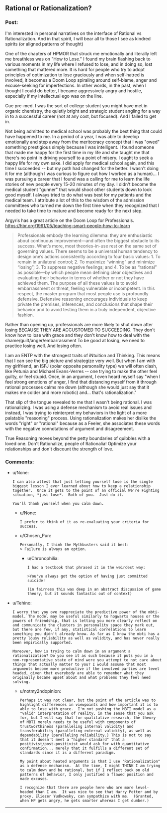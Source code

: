 ## Rational or Rationalization?

### Post:

 I'm interested in personal narratives on the interface of Rational vs Rationalization. And in that spirit, I will bear all to those I see as kindred spirits (or aligned patterns of thought)

One of the chapters of HPMOR that struck me emotionally and literally left me breathless was on "How to Lose."  I found my brain flashing back to various moments in my life where I refused to lose, and in doing so, lost something that mattered more.  It is hard for people who try to adopt principles of optimization to lose graciously and when self-hatred is involved, it becomes a Doom Loop spiraling around self-blame, anger and excuse-seeking for imperfections.  In other words, in the past, when I thought I could do better, I became aggressively angry and hostile, especially if my intellectual ego was on the line.

Cue pre-med.  I was the sort of college student you might have met in organic chemistry, the quietly bright and strategic student angling for a way in to a successful career (not at any cost, but focused). And I failed to get in.

Not being admitted to medical school was probably the best thing that could have happened to me.  In a period of a year, I was able to develop emotionally and step away from the meritocracy concept that I was "owed" something prestigious simply because I was intelligent.  I found someone that made me happy for the first time in my life and she taught me that there's no point in driving yourself to a point of misery.  I ought to seek a happy life for my own sake.  I did apply for medical school again, and this time I succeeded -- but my path had changed for the better.  I wasn't doing it for me (although I was curious to figure out how I worked as a human)... I was pursuing a career that I found was a calling for me to learn the life stories of new people every 15-20 minutes of my day.  I didn't become the medical student "gunner" that would shoot other students down to look good myself.  I always tried to do what was best for my patients and the medical team.  I attribute a lot of this to the wisdom of the admission committees who turned me down the first time when they recognized that I needed to take time to mature and become ready for the next step.

Argyris has a great article on the Doom Loop for Professionals.
https://hbr.org/1991/05/teaching-smart-people-how-to-learn
>Professionals embody the learning dilemma: they are enthusiastic about continuous improvement—and often the biggest obstacle to its success.
>What’s more, most theories-in-use rest on the same set of governing values. There seems to be a universal human tendency to design one’s actions consistently according to four basic values:  1. To remain in unilateral control;  2. To maximize “winning” and minimize “losing”; 3. To suppress negative feelings; and 4. To be as “rational” as possible—by which people mean defining clear objectives and evaluating their behavior in terms of whether or not they have achieved them.
>The purpose of all these values is to avoid embarrassment or threat, feeling vulnerable or incompetent. In this respect, the master program that most people use is profoundly defensive. Defensive reasoning encourages individuals to keep private the premises, inferences, and conclusions that shape their behavior and to avoid testing them in a truly independent, objective fashion.

Rather than opening up, professionals are more likely to shut down after losing BECAUSE THEY ARE ACCUSTOMED TO SUCCEEDING.  They don't know how to lose with grace and they don't know how to deal with the shame/guilt/anger/embarrassment  To be good at losing, we need to practice losing well.  And losing often.

I am an ENTP with the strongest traits of iNtuition and Thinking.  This means that I can see the big picture and strategize very well.  But when I am with my girlfriend, an ISFJ (polar opposite personality type) we will often clash, like Petunia and Michael Evans-Verres -- one trying to make the other feel guilty, or feel stupid.  Once, in an argument, I even heard myself say "when I feel strong emotions of anger, I find that distancing myself from it through rational processes calms me down (although she would just say that it makes me colder and more robotic) and... that's rationalization."

That slip of the tongue revealed to me that I wasn't being rational.  I was rationalizing.  I was using a defense mechanism to avoid real issues and instead, I was trying to reinterpret my behaviors in the light of a more palatable "reasoning" process.  Using rationalization makes her dislike the words "right" or "rational" because as a Feeler, she associates these words with the negative connotations of argument and disagreement.

True Reasoning moves beyond the petty boundaries of quibbles with a loved one.  Don't Rationalize, people of Rationalia!  Optimize your relationships and don't discount the strength of love.

### Comments:

- u/None:
  ```
  I can also attest that just letting yourself lose is the single biggest lesson I ever learned about how to keep a relationship together.  Once it gets to the point of an official We're Fighting situation, *just lose*.  Both of you.  Just do it.

  You'll thank yourself when you calm down.
  ```

  - u/None:
    ```
    I prefer to think of it as re-evaluating your criteria for success.
    ```

  - u/Chosen_Pun:
    ```
    Personally, I think the Mythbusters said it best:
    > Failure is always an option.
    ```

    - u/Chronophilia:
      ```
      I had a textbook that phrased it in the weirdest way:

      >You've always got the option of having just committed suicide!

      (in fairness this was deep in an abstract discussion of game theory, but it sounds fantastic out of context)
      ```

- u/Tehino:
  ```
  I worry that you ove rappreciate the predictive power of the mbti-model. The model may be useful similarly to hogwarts houses or the powers of friendship, that is letting you more clearly reflect on and communicate the clusters in personality space they mark out, but there are few, if any, statistical correlations to learn something you didn't already know. As far as I know the mbti has a pretty lousy reliability as well as validity, and has never really been empirically supported.

  Moreover, how is trying to calm down in an argument a rationalization? Do you see it as such because it puts you in a non-representative state of mind were you attempt to not care about things that actually matter to you? I would assume that most arguments become more productive if the involved parties are level headed, given that everybody are able to remember what they originally became upset about and what problems they feel need solving.
  ```

  - u/notmy2ndopinion:
    ```
    Perhaps it was not clear, but the point of the article was to highlight differences in viewpoints and how important it is to able to lose with grace.  I'm not pushing the MBTI model as a "valid" interpretation of reality, in the sense that you ask for, but I will say that for qualitative research, the theory of MBTI merely needs to be useful with components of trustworthiness (paralleling internal validity) and transferability (paralleling external validity), as well as dependability (paralleling reliability.) This is not to say that it doesn't meet a "higher standard" that a positivist/post-positivist would ask for with quantitative confirmation... merely that it fulfills a different set of standards since it is a different paradigm.

    My point about heated arguments is that I use "Rationalization" as a defense mechanism.  At the time, I might THINK I am trying to calm down and be rational, but if I reflect back on old patterns of behavior, I only justified a flawed position and made excuses.

    I recognize that there are people here who are more level-headed than I am.  It was nice to see that Harry Potter and by proxy, Eliezer Yudkowsky, can sympathize with me.  (Granted, when HP gets angry, he gets smarter whereas I get dumber.)
    ```

---

